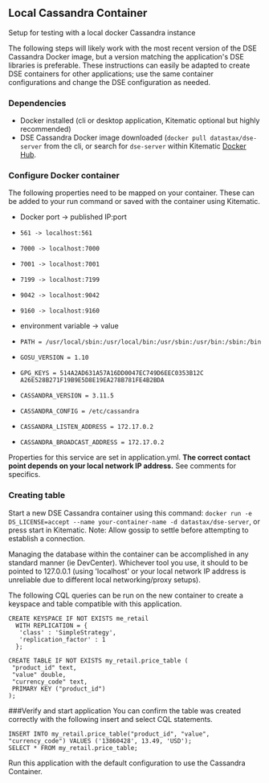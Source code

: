 ## Local Cassandra Container
Setup for testing with a local docker Cassandra instance

The following steps will likely work with the most recent version of the DSE Cassandra Docker image, but a version matching the application's DSE libraries is preferable. These instructions can easily be adapted to create DSE containers for other applications; use the same container configurations and change the DSE configuration as needed.

### Dependencies
* Docker installed (cli or desktop application, Kitematic optional but highly recommended)
* DSE Cassandra Docker image downloaded (```docker pull datastax/dse-server``` from the cli, or search for ```dse-server``` within Kitematic [Docker Hub](https://hub.docker.com/r/datastax/dse-server "datastax/dse-server").

### Configure Docker container
The following properties need to be mapped on your container. These can be added to your run command or saved with the container using Kitematic.
* Docker port -> published IP:port
* `561 -> localhost:561`
* `7000 -> localhost:7000`
* `7001 -> localhost:7001`
* `7199 -> localhost:7199`
* `9042 -> localhost:9042`
* `9160 -> localhost:9160`


* environment variable -> value
* `PATH = /usr/local/sbin:/usr/local/bin:/usr/sbin:/usr/bin:/sbin:/bin`
* `GOSU_VERSION = 1.10`
* `GPG_KEYS = 514A2AD631A57A16DD0047EC749D6EEC0353B12C 	A26E528B271F19B9E5D8E19EA278B781FE4B2BDA`
* `CASSANDRA_VERSION = 3.11.5`
* `CASSANDRA_CONFIG = /etc/cassandra`
* `CASSANDRA_LISTEN_ADDRESS = 172.17.0.2`
* `CASSANDRA_BROADCAST_ADDRESS = 172.17.0.2`

Properties for this service are set in application.yml. __The correct contact point depends on your local network IP address.__ See comments for specifics.

### Creating table

Start a new DSE Cassandra container using this command: ```docker run -e DS_LICENSE=accept --name your-container-name -d datastax/dse-server```, or press start in Kitematic. Note: Allow gossip to settle before attempting to establish a connection.

Managing the database within the container can be accomplished in any standard manner (ie DevCenter). Whichever tool you use, it should to be pointed to 127.0.0.1 (using 'localhost' or your local network IP address is unreliable due to different local networking/proxy setups).

The following CQL queries can be run on the new container to create a keyspace and table compatible with this application.

```genericsql
CREATE KEYSPACE IF NOT EXISTS me_retail
  WITH REPLICATION = { 
   'class' : 'SimpleStrategy', 
   'replication_factor' : 1 
  };
```

```genericsql
CREATE TABLE IF NOT EXISTS my_retail.price_table (
 "product_id" text,
 "value" double,
 "currency_code" text,
 PRIMARY KEY ("product_id")
);
```

###Verify and start application
You can confirm the table was created correctly with the following insert and select CQL statements.
```genericsql
INSERT INTO my_retail.price_table("product_id", "value", "currency_code") VALUES ('13860428', 13.49, 'USD');
SELECT * FROM my_retail.price_table;
```

Run this application with the default configuration to use the Cassandra Container.
